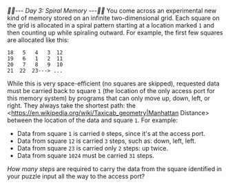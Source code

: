 *:calendar::calendar:--- Day 3: Spiral Memory ---:calendar::calendar:*
You come across an experimental new kind of memory stored on an infinite two-dimensional grid.
Each square on the grid is allocated in a spiral pattern starting at a location marked `1` and then counting up while spiraling outward. For example, the first few squares are allocated like this:
```17  16  15  14  13
18   5   4   3  12
19   6   1   2  11
20   7   8   9  10
21  22  23---> ...
```
While this is very space-efficient (no squares are skipped), requested data must be carried back to square `1` (the location of the only access port for this memory system) by programs that can only move up, down, left, or right. They always take the shortest path: the <https://en.wikipedia.org/wiki/Taxicab_geometry|Manhattan Distance> between the location of the data and square `1`.
For example:

- Data from square `1` is carried `0` steps, since it's at the access port.
- Data from square `12` is carried `3` steps, such as: down, left, left.
- Data from square `23` is carried only `2` steps: up twice.
- Data from square `1024` must be carried `31` steps.

*How many steps* are required to carry the data from the square identified in your puzzle input all the way to the access port?
